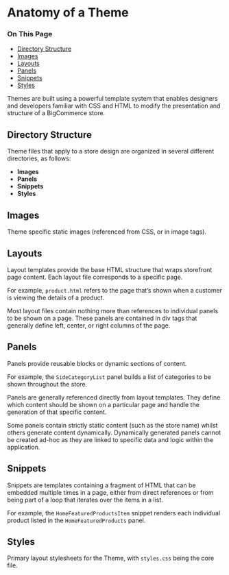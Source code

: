 # Anatomy of a Theme

<div class="otp" id="no-index">

### On This Page
- [Directory Structure](#directory-structure)
- [Images](#images)
- [Layouts](#layouts)
- [Panels](#panels)
- [Snippets](#snippets)
- [Styles](#styles)

</div> 

Themes are built using a powerful template system that enables designers and developers familiar with CSS and HTML to modify the presentation and structure of a BigCommerce store.

## Directory Structure

Theme files that apply to a store design are organized in several different directories, as follows:

*   **Images**
*   **Panels**
*   **Snippets**
*   **Styles**

## Images

Theme specific static images (referenced from CSS, or in image tags).

## Layouts

Layout templates provide the base HTML structure that wraps storefront page content. Each layout file corresponds to a specific page.

For example, `product.html` refers to the page that’s shown when a customer is viewing the details of a product.

Most layout files contain nothing more than references to individual panels to be shown on a page. These panels are contained in div tags that generally define left, center, or right columns of the page.

## Panels

Panels provide reusable blocks or dynamic sections of content.

For example, the `SideCategoryList` panel builds a list of categories to be shown throughout the store.

Panels are generally referenced directly from layout templates. They define which content should be shown on a particular page and handle the generation of that specific content.

Some panels contain strictly static content (such as the store name) whilst others generate content dynamically. Dynamically generated panels cannot be created ad-hoc as they are linked to specific data and logic within the application.

## Snippets

Snippets are templates containing a fragment of HTML that can be embedded multiple times in a page, either from direct references or from being part of a loop that iterates over the items in a list.

For example, the `HomeFeaturedProductsItem` snippet renders each individual product listed in the `HomeFeaturedProducts` panel.

## Styles

Primary layout stylesheets for the Theme, with `styles.css` being the core file.
